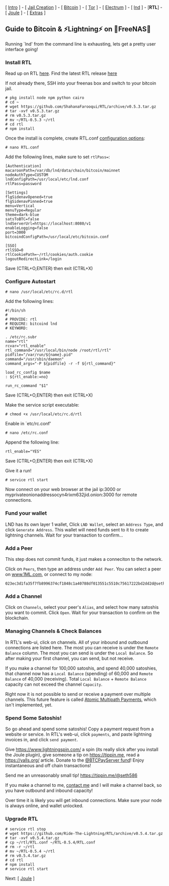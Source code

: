 [ [Intro](README.md) ] - [ [Jail Creation](freenas_1_jail_creation.md) ] - [ [Bitcoin](freenas_2_bitcoin.md) ] - [ [Tor](freenas_3_tor.md) ] - [ [Electrum](freenas_4_electrum.md) ] - [ [lnd](freenas_5_lnd.md) ] - [**RTL**] - [ [Joule](freenas_7_joule.md) ] - [ [Extras](extras.md) ]

## Guide to ₿itcoin & ⚡Lightning️⚡ on 🦈FreeNAS🦈

Running `lnd' from the command line is exhausting, lets get a pretty user interface going!

### Install RTL
Read up on RTL [here](https://github.com/ShahanaFarooqui/RTL). Find the latest RTL release [here](https://github.com/ShahanaFarooqui/RTL/releases)

If not already there, SSH into your freenas box and switch to your bitcoin jail.

```
# pkg install node npm python cairo
# cd ~
# wget https://github.com/ShahanaFarooqui/RTL/archive/v0.5.3.tar.gz
# tar -xvf v0.5.3.tar.gz
# rm v0.5.3.tar.gz
# mv ~/RTL-0.5.3 ~/rtl
# cd rtl
# npm install
```
Once the install is complete, create RTL.conf [configuration options](https://github.com/Ride-The-Lightning/RTL/blob/master/docs/Application_configurations):
```
# nano RTL.conf
```
Add the following lines, make sure to set `rtlPass=`:
```
[Authentication]
macaroonPath=/var/db/lnd/data/chain/bitcoin/mainnet
nodeAuthType=CUSTOM
lndConfigPath=/usr/local/etc/lnd.conf
rtlPass=password

[Settings]
flgSidenavOpened=true
flgSidenavPinned=true
menu=Vertical
menuType=Regular
theme=dark-blue
satsToBTC=false
lndServerUrl=https://localhost:8080/v1
enableLogging=false
port=3000
bitcoindConfigPath=/usr/local/etc/bitcoin.conf

[SSO]
rtlSSO=0
rtlCookiePath=~/rtl/cookies/auth.cookie
logoutRedirectLink=/login

```
Save (CTRL+O,ENTER) then exit (CTRL+X)

### Configure Autostart
```
# nano /usr/local/etc/rc.d/rtl
```
Add the following lines:
```
#!/bin/sh
#
# PROVIDE: rtl
# REQUIRE: bitcoind lnd
# KEYWORD:

. /etc/rc.subr
name="rtl"
rcvar="rtl_enable"
rtl_command="/usr/local/bin/node /root/rtl/rtl"
pidfile="/var/run/${name}.pid"
command="/usr/sbin/daemon"
command_args="-P ${pidfile} -r -f ${rtl_command}"

load_rc_config $name
: ${rtl_enable:=no}

run_rc_command "$1"
```
Save (CTRL+O,ENTER) then exit (CTRL+X)

Make the service script executable:
```
# chmod +x /usr/local/etc/rc.d/rtl
```
Enable in `etc/rc.conf'
```
# nano /etc/rc.conf
```
Append the following line:
```
rtl_enable="YES"
```
Save (CTRL+O,ENTER) then exit (CTRL+X)

Give it a run!
```
# service rtl start
```

Now connect on your web browser at the jail ip:3000 or myprivateonionaddressocyn4rixm632jid.onion:3000 for remote connections.

### Fund your wallet
LND has its own layer 1 wallet, Click `LND Wallet`, select an `Address Type`, and click `Generate Address`. This wallet will need funds sent to it to create lightning channels. Wait for your transaction to confirm...

### Add a Peer
This step does not commit funds, it just makes a conneciton to the network.

Click on `Peers`, then type an address under `Add Peer`. You can select a peer on www.1ML.com, or connect to my node:
```
023ec3d1fa35f7fb8996374cf1848c1a40788df013551c5510c75617222bd2dd2d@sethnetppzp4diqkclzql5bzsb2rtug74q7yfkuxfcbkpjklniieltid.onion:9735
```

### Add a Channel
Click on `Channels`, select your peer's `Alias`, and select how many satoshis you want to commit. Click `Open`. Wait for your transaction to confirm on the blockchain.

### Managing Channels & Check Balances
In RTL's web-ui, click on channels. All of your inbound and outbound connections are listed here. The most you can receive is under the `Remote Balance` column. The most you can send is under the `Local Balance`. So after making your first channel, you can send, but not receive.

If you make a channel for 100,000 satoshis, and spend 40,000 satoshies, that channel now has a `Local Balance` (spending) of 60,000 and `Remote Balance` of 40,000 (receiving). Total `Local Balance` + `Remote Balance` capacity can not exceed the channel `Capacity`.

Right now it is not possible to send or receive a payment over multiple channels. This future feature is called [Atomic Multipath Payments](https://medium.com/coinmonks/specific-fee-routing-for-multi-path-payments-in-lightning-networks-b0e662c79819), which isn't implemented, yet.

### Spend Some Satoshis!
So go ahead and spend some satoshis! Copy a payment request from a website or service. In RTL's web-ui, click `payments`, and paste lightning invoices in, and click `send payment`.

Give https://www.lightningspin.com/ a spin (its really slick after you install the Joule plugin), give someone a tip on https://tippin.me, read a https://yalls.org/ article. Donate to the [@BTCPayServer fund](https://t.co/FbCF1rtPvY)! Enjoy instantaneous and off chain transactions!

Send me an unreasonably small tip! 
https://tippin.me/@seth586

If you make a channel to me, [contact me](README.md) and I will make a channel back, so you have outbound and inbound capacity!

Over time it is likely you will get inbound connections. Make sure your node is always online, and wallet unlocked.

### Upgrade RTL

```
# service rtl stop
# wget https://github.com/Ride-The-Lightning/RTL/archive/v0.5.4.tar.gz
# tar -xvf v0.5.4.tar.gz
# cp ~/rtl/RTL.conf ~/RTL-0.5.4/RTL.conf
# rm -r ~/rtl
# mv ~/RTL-0.5.4 ~/rtl
# rm v0.5.4.tar.gz
# cd rtl
# npm install
# service rtl start
```


Next: [ [Joule](freenas_7_joule.md) ]
